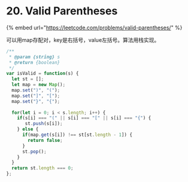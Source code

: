 # 20. Valid Parentheses

{% embed url="https://leetcode.com/problems/valid-parentheses/" %}

可以用map存配对，key是右括号，value左括号。算法用栈实现。

```javascript
/**
 * @param {string} s
 * @return {boolean}
 */
var isValid = function(s) {
  let st = [];
  let map = new Map();
  map.set(")", "(");  
  map.set("]", "[");
  map.set("}", "{");
  
  for(let i = 0; i < s.length; i++) {
    if(s[i] === "(" || s[i] === "[" || s[i] === "{") {
       st.push(s[i]);
    } else {
      if(map.get(s[i]) !== st[st.length - 1]) {
        return false;
      }
      st.pop();
    }
  }
  return st.length === 0;
};
```


